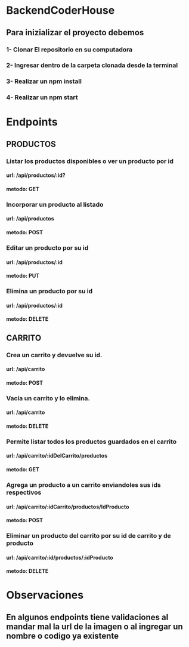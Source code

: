 # BackendCoderHouse

## Para inizializar el proyecto debemos

### 1- Clonar El repositorio en su computadora
### 2- Ingresar dentro de la carpeta clonada desde la terminal
### 3- Realizar un npm install
### 4- Realizar un npm start

# Endpoints

## PRODUCTOS
### Listar los productos disponibles o ver un producto por id
#### url: /api/productos/:id?
#### metodo: GET

### Incorporar un producto al listado
#### url: /api/productos
#### metodo: POST

### Editar un producto por su id
#### url: /api/productos/:id
#### metodo: PUT

### Elimina un producto por su id
#### url: /api/productos/:id
#### metodo: DELETE

## CARRITO

### Crea un carrito y devuelve su id.
#### url: /api/carrito
#### metodo: POST

### Vacía un carrito y lo elimina.
#### url: /api/carrito
#### metodo: DELETE

### Permite listar todos los productos guardados en el carrito
#### url: /api/carrito/:idDelCarrito/productos
#### metodo: GET

### Agrega un producto a un carrito enviandoles sus ids respectivos
#### url: /api/carrito/:idCarrito/productos/IdProducto
#### metodo: POST

### Eliminar un producto del carrito por su id de carrito y de producto
#### url: /api/carrito/:id/productos/:idProducto
#### metodo: DELETE


# Observaciones

## En algunos endpoints tiene validaciones al mandar mal la url de la imagen o al ingregar un nombre o codigo ya existente